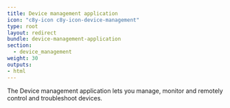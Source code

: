 ```yaml
---
title: Device management application
icon: "c8y-icon c8y-icon-device-management"
type: root
layout: redirect
bundle: device-management-application
section:
  - device_management
weight: 30
outputs:
- html
---
```


The Device management application lets you manage, monitor and remotely control and troubleshoot devices.
